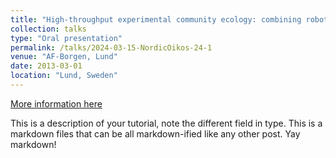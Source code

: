 ```yaml
---
title: "High-throughput experimental community ecology: combining robotics with machine-learning"
collection: talks
type: "Oral presentation"
permalink: /talks/2024-03-15-NordicOikos-24-1
venue: "AF-Borgen, Lund"
date: 2013-03-01
location: "Lund, Sweden"
---
```


[More information here](http://exampleurl.com)

This is a description of your tutorial, note the different field in type. This is a markdown files that can be all markdown-ified like any other post. Yay markdown!

